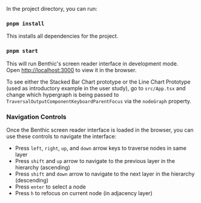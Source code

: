 In the project directory, you can run:

### `pnpm install`

This installs all dependencies for the project.

### `pnpm start`

This will run Benthic's screen reader interface in development mode. <br>
Open [http://localhost:3000](http://localhost:3000) to view it in the browser.

To see either the Stacked Bar Chart prototype or the Line Chart Prototype (used as introductory example in the user study), go to `src/App.tsx` and change which hypergraph is being passed to `TraversalOutputComponentKeyboardParentFocus` via the `nodeGraph` property.

### Navigation Controls

Once the Benthic screen reader interface is loaded in the browser, you can use these controls to navigate the interface:

* Press `left`, `right`, `up`, and `down` arrow keys to traverse nodes in same layer
* Press `shift` and `up` arrow to navigate to the previous layer in the hierarchy (ascending)
* Press `shift` and `down` arrow to navigate to the next layer in the hierarchy (descending)
* Press `enter` to select a node
* Press `h` to refocus on current node (in adjacency layer)